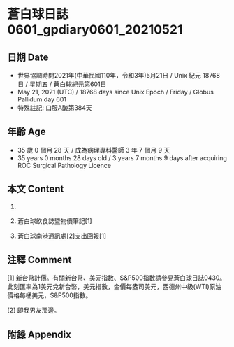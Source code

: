 [_metadata_:encoding]: - "utf-8"
[_metadata_:language]: - "zh-Hant-TW"
[_metadata_:fileformat]: - "markdown"
[_metadata_:MIME_type]: - "text/plain"
[_metadata_:markdown_version]: - "commonmark version 0.29"
[_metadata_:markdown_spec]: - "https://spec.commonmark.org/0.29/"

# 蒼白球日誌0601_gpdiary0601_20210521 #

## 日期 Date ##

* 世界協調時間2021年(中華民國110年，令和3年)5月21日 / Unix 紀元 18768 日 / 星期五 / 蒼白球紀元第601日
* May 21, 2021 (UTC) / 18768 days since Unix Epoch / Friday / Globus Pallidum day 601
* 特殊註記: 口服A酸第384天

## 年齡 Age ##

* 35 歲 0 個月 28 天 / 成為病理專科醫師 3 年 7 個月 9 天
* 35 years 0 months 28 days old / 3 years 7 months 9 days after acquiring ROC Surgical Pathology Licence

## 本文 Content ##

1. 

    
2. 蒼白球飲食誌暨物價筆記[1]

    
3. 蒼白球南港通訊處[2]支出回報[1]

    

## 注釋 Comment ##

[1] 新台幣計價。有關新台幣、美元指數、S&P500指數請參見蒼白球日誌0430。此刻匯率為1美元兌新台幣，美元指數，金價每盎司美元，西德州中級(WTI)原油價格每桶美元，S&P500指數。


[2] 即我男友那邊。



## 附錄 Appendix ##

